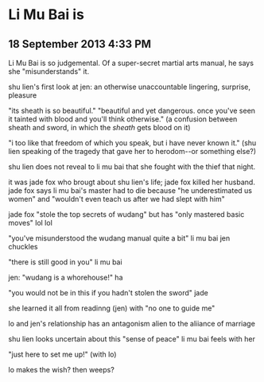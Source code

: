 # Li Mu Bai is 
## 18 September 2013 4:33 PM

Li Mu Bai is so judgemental. Of a super-secret martial arts manual, he says she "misunderstands" it.

shu lien's first look at jen: an otherwise unaccountable lingering, surprise, pleasure

"its sheath is so beautiful."
"beautiful and yet dangerous. once you've seen it tainted with blood and you'll think otherwise."
(a confusion between sheath and sword, in which the *sheath* gets blood on it)

"i too like that freedom of which you speak, but i have never known it." (shu lien speaking of the tragedy that gave her to herodom--or something else?)

shu lien does not reveal to li mu bai that she fought with the thief that night.

it was jade fox who brougt about shu lien's life; jade fox killed her husband. jade fox says li mu bai's master had to die because "he underestimated us women" and "wouldn't even teach us after we had slept with him"

jade fox "stole the top secrets of wudang" but has "only mastered basic moves" lol lol

"you've misunderstood the wudang manual quite a bit" li mu bai
jen chuckles

"there is still good in you" li mu bai

jen: "wudang is a whorehouse!" ha

"you would not be in this if you hadn't stolen the sword" jade

she learned it all from readinng (jen) with "no one to guide me"

lo and jen's relationship has an antagonism alien to the aliiance of marriage

shu lien looks uncertain about this "sense of peace" li mu bai feels with her

"just here to set me up!" (with lo)

lo makes the wish? then weeps?
